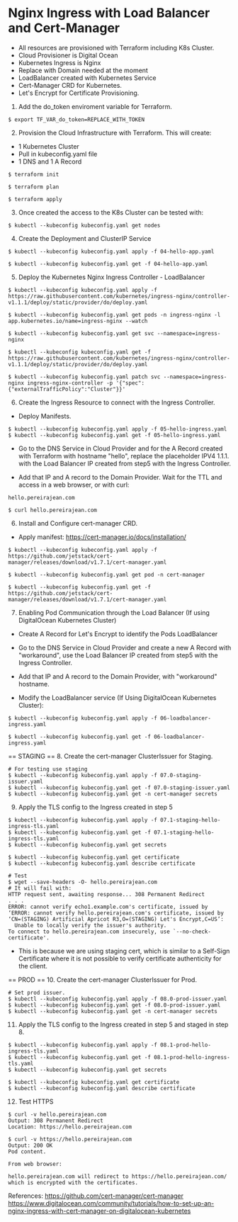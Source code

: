 # Nginx Ingress with Load Balancer and Cert-Manager
- All resources are provisioned with Terraform including K8s Cluster.
- Cloud Provisioner is Digital Ocean
- Kubernetes Ingress is Nginx
- Replace with Domain needed at the moment
- LoadBalancer created with Kubernetes Service
- Cert-Manager CRD for Kubernetes.
- Let's Encrypt for Certificate Provisioning.

1. Add the do_token enviroment variable for Terraform.
```
$ export TF_VAR_do_token=REPLACE_WITH_TOKEN
```

2. Provision the Cloud Infrastructure with Terraform.
This will create:
- 1 Kubernetes Cluster
- Pull in kubeconfig.yaml file
- 1 DNS and 1 A Record

```
$ terraform init

$ terraform plan

$ terraform apply
```

3. Once created the access to the K8s Cluster can be tested with:
```
$ kubectl --kubeconfig kubeconfig.yaml get nodes
```

4. Create the Deployment and ClusterIP Service
```
$ kubectl --kubeconfig kubeconfig.yaml apply -f 04-hello-app.yaml

$ kubectl --kubeconfig kubeconfig.yaml get -f 04-hello-app.yaml
```

5. Deploy the Kubernetes Nginx Ingress Controller - LoadBalancer

```
$ kubectl --kubeconfig kubeconfig.yaml apply -f https://raw.githubusercontent.com/kubernetes/ingress-nginx/controller-v1.1.1/deploy/static/provider/do/deploy.yaml

$ kubectl --kubeconfig kubeconfig.yaml get pods -n ingress-nginx -l app.kubernetes.io/name=ingress-nginx --watch

$ kubectl --kubeconfig kubeconfig.yaml get svc --namespace=ingress-nginx

$ kubectl --kubeconfig kubeconfig.yaml get -f https://raw.githubusercontent.com/kubernetes/ingress-nginx/controller-v1.1.1/deploy/static/provider/do/deploy.yaml

$ kubectl --kubeconfig kubeconfig.yaml patch svc --namespace=ingress-nginx ingress-nginx-controller -p '{"spec":{"externalTrafficPolicy":"Cluster"}}'
```

6. Create the Ingress Resource to connect with the Ingress Controller.

- Deploy Manifests.
```
$ kubectl --kubeconfig kubeconfig.yaml apply -f 05-hello-ingress.yaml
$ kubectl --kubeconfig kubeconfig.yaml get -f 05-hello-ingress.yaml
```

- Go to the DNS Service in Cloud Provider and for the A Record created with Terraform with hostname "hello", replace the placeholder IPV4 1.1.1. with the Load Balancer IP created from step5 with the Ingress Controller.

- Add that IP and A record to the Domain Provider.
Wait for the TTL and access in a web browser, or with curl:

```
hello.pereirajean.com

$ curl hello.pereirajean.com
```

6. Install and Configure cert-manager CRD.

- Apply manifest: https://cert-manager.io/docs/installation/
```
$ kubectl --kubeconfig kubeconfig.yaml apply -f https://github.com/jetstack/cert-manager/releases/download/v1.7.1/cert-manager.yaml

$ kubectl --kubeconfig kubeconfig.yaml get pod -n cert-manager 

$ kubectl --kubeconfig kubeconfig.yaml get -f https://github.com/jetstack/cert-manager/releases/download/v1.7.1/cert-manager.yaml
```

7. Enabling Pod Communication through the Load Balancer (If using DigitalOcean Kubernetes Cluster)

- Create A Record for Let's Encrypt to identify the Pods LoadBalancer

- Go to the DNS Service in Cloud Provider and create a new A Record with "workaround", use the Load Balancer IP created from step5 with the Ingress Controller.

- Add that IP and A record to the Domain Provider, with "workaround" hostname.

- Modify the LoadBalancer service (If Using DigitalOcean Kubernetes Cluster):
```
$ kubectl --kubeconfig kubeconfig.yaml apply -f 06-loadbalancer-ingress.yaml

$ kubectl --kubeconfig kubeconfig.yaml get -f 06-loadbalancer-ingress.yaml
```

== STAGING ==
8. Create the cert-manager ClusterIssuer for Staging.

```
# For testing use staging
$ kubectl --kubeconfig kubeconfig.yaml apply -f 07.0-staging-issuer.yaml
$ kubectl --kubeconfig kubeconfig.yaml get -f 07.0-staging-issuer.yaml
$ kubectl --kubeconfig kubeconfig.yaml get -n cert-manager secrets
```

9. Apply the TLS config to the Ingress created in step 5

```
$ kubectl --kubeconfig kubeconfig.yaml apply -f 07.1-staging-hello-ingress-tls.yaml
$ kubectl --kubeconfig kubeconfig.yaml get -f 07.1-staging-hello-ingress-tls.yaml
$ kubectl --kubeconfig kubeconfig.yaml get secrets

$ kubectl --kubeconfig kubeconfig.yaml get certificate
$ kubectl --kubeconfig kubeconfig.yaml describe certificate 

# Test 
$ wget --save-headers -O- hello.pereirajean.com
# It will fail with:
HTTP request sent, awaiting response... 308 Permanent Redirect
. . .
ERROR: cannot verify echo1.example.com's certificate, issued by ‘ERROR: cannot verify hello.pereirajean.com's certificate, issued by ‘CN=(STAGING) Artificial Apricot R3,O=(STAGING) Let's Encrypt,C=US’:
  Unable to locally verify the issuer's authority.
To connect to hello.pereirajean.com insecurely, use `--no-check-certificate'.
```

- This is because we are using staging cert, which is similar to a Self-Sign Certificate where it is not possible to verify certificate authenticity for the client.


== PROD ==
10. Create the cert-manager ClusterIssuer for Prod.

```
# Set prod issuer.
$ kubectl --kubeconfig kubeconfig.yaml apply -f 08.0-prod-issuer.yaml
$ kubectl --kubeconfig kubeconfig.yaml get -f 08.0-prod-issuer.yaml
$ kubectl --kubeconfig kubeconfig.yaml get -n cert-manager secrets
```

11. Apply the TLS config to the Ingress created in step 5 and staged in step 8.

```
$ kubectl --kubeconfig kubeconfig.yaml apply -f 08.1-prod-hello-ingress-tls.yaml
$ kubectl --kubeconfig kubeconfig.yaml get -f 08.1-prod-hello-ingress-tls.yaml
$ kubectl --kubeconfig kubeconfig.yaml get secrets

$ kubectl --kubeconfig kubeconfig.yaml get certificate
$ kubectl --kubeconfig kubeconfig.yaml describe certificate 

```

12. Test HTTPS

```
$ curl -v hello.pereirajean.com
Output: 308 Permanent Redirect
Location: https://hello.pereirajean.com

$ curl -v https://hello.pereirajean.com
Output: 200 OK
Pod content.

From web browser:

hello.pereirajean.com will redirect to https://hello.pereirajean.com/ which is encrypted with the certificates.
```

References: 
https://github.com/cert-manager/cert-manager
https://www.digitalocean.com/community/tutorials/how-to-set-up-an-nginx-ingress-with-cert-manager-on-digitalocean-kubernetes
